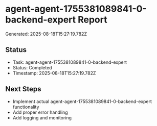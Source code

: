# agent-agent-1755381089841-0-backend-expert Report

Generated: 2025-08-18T15:27:19.782Z

## Status
- Task: agent-agent-1755381089841-0-backend-expert
- Status: Completed
- Timestamp: 2025-08-18T15:27:19.782Z

## Next Steps
- Implement actual agent-agent-1755381089841-0-backend-expert functionality
- Add proper error handling
- Add logging and monitoring
